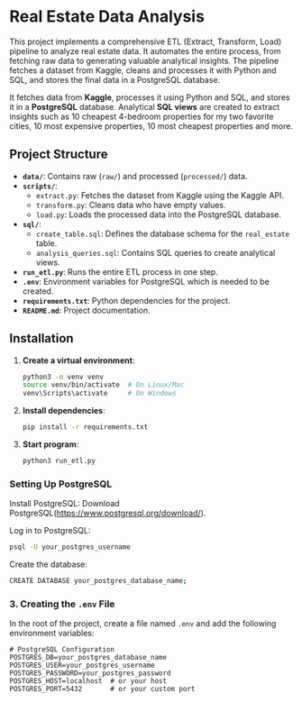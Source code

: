# Real Estate Data Analysis

This project implements a comprehensive ETL (Extract, Transform, Load) pipeline to analyze real estate data. It automates the entire process, from fetching raw data to generating valuable analytical insights. The pipeline fetches a dataset from Kaggle, cleans and processes it with Python and SQL, and stores the final data in a PostgreSQL database.

It fetches data from **Kaggle**, processes it using Python and SQL, and stores it in a **PostgreSQL** database. Analytical **SQL views** are created to extract insights such as 10 cheapest 4-bedroom properties for my two favorite cities, 10 most expensive properties, 10 most cheapest properties and more.

## **Project Structure**

- **`data/`**: Contains raw (`raw/`) and processed (`processed/`) data.
- **`scripts/`**:
  - `extract.py`: Fetches the dataset from Kaggle using the Kaggle API.
  - `transform.py`: Cleans data who have empty values.
  - `load.py`: Loads the processed data into the PostgreSQL database.
- **`sql/`**:
  - `create_table.sql`: Defines the database schema for the `real_estate` table.
  - `analysis_queries.sql`: Contains SQL queries to create analytical views.
- **`run_etl.py`**: Runs the entire ETL process in one step.
- **`.env`**: Environment variables for PostgreSQL which is needed to be created.
- **`requirements.txt`**: Python dependencies for the project.
- **`README.md`**: Project documentation.

## Installation

1. **Create a virtual environment**:
    ```bash
    python3 -m venv venv
    source venv/bin/activate  # On Linux/Mac
    venv\Scripts\activate     # On Windows
    ```
2. **Install dependencies**:
    ```bash
    pip install -r requirements.txt
    ```

3. **Start program**:
    ```bash
    python3 run_etl.py
    ``` 

### Setting Up PostgreSQL

Install PostgreSQL: Download PostgreSQL(https://www.postgresql.org/download/).

Log in to PostgreSQL:
```bash
psql -U your_postgres_username
``` 
Create the database:
```bash
CREATE DATABASE your_postgres_database_name;
```

### 3. Creating the `.env` File

In the root of the project, create a file named `.env` and add the following environment variables:

```dotenv
# PostgreSQL Configuration
POSTGRES_DB=your_postgres_database_name
POSTGRES_USER=your_postgres_username
POSTGRES_PASSWORD=your_postgres_password
POSTGRES_HOST=localhost  # or your host
POSTGRES_PORT=5432       # or your custom port
```  



